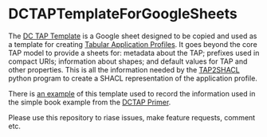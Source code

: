 # DCTAPTemplateForGoogleSheets
The [DC TAP Template](https://docs.google.com/spreadsheets/d/1A1l2ouF07yXWpHzeA6d6j9FRmXIxrcPsRCEbTvgTNKQ/edit?usp=sharing) is a Google sheet designed to be copied and used as a template for creating [Tabular Application Profiles](https://github.com/dcmi/dctap). It goes beyond the core TAP model to provide a sheets for: metadata about the TAP; prefixes used in compact URIs; information about shapes; and default values for TAP and other properties. This is all the information needed by the [TAP2SHACL](https://github.com/philbarker/TAP2SHACL) python program to create a SHACL representation of the application profile.

There is [an example](https://docs.google.com/spreadsheets/d/1UkYPGkRo9pcxQYZG9E460pMg_WjKAoJO-Z6gwQXXl6M/edit?usp=sharing) of this template used to record the information used in the simple book example from the [DCTAP Primer](https://github.com/dcmi/dctap/blob/main/TAPprimer.md).

Please use this repository to riase issues, make feature requests, comment etc.
